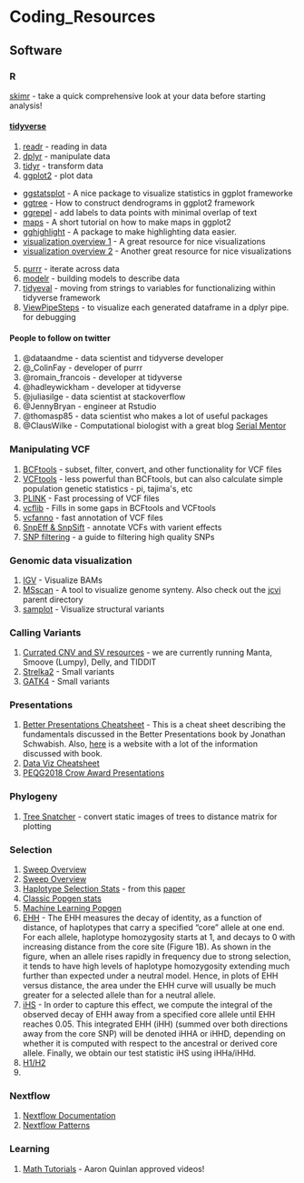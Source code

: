 # Coding_Resources

## Software 

### R

[skimr](https://github.com/ropensci/skimr) - take a quick comprehensive look at your data before starting analysis!

#### [tidyverse](https://www.tidyverse.org/)
1. [readr](http://r4ds.had.co.nz/data-import.html) - reading in data
2. [dplyr](http://r4ds.had.co.nz/transform.html) - manipulate data
3. [tidyr](http://r4ds.had.co.nz/tidy-data.html) - transform data
4. [ggplot2](http://r4ds.had.co.nz/data-visualisation.html) - plot data
  * [ggstatsplot](https://github.com/IndrajeetPatil/ggstatsplot/blob/master/README.md) - A nice package to visualize statistics in ggplot frameworke
  * [ggtree](https://bioconductor.org/packages/devel/bioc/vignettes/ggtree/inst/doc/treeVisualization.html) - How to construct dendrograms in ggplot2 framework
  * [ggrepel](https://cran.r-project.org/web/packages/ggrepel/vignettes/ggrepel.html) - add labels to data points with minimal overlap of text
  * [maps](https://microbeecology.wordpress.com/2018/07/25/making-maps-with-ggplot2-and-sf/) - A short tutorial on how to make maps in ggplot2
  * [gghighlight](https://www.littlemissdata.com/blog/highlight) - A package to make highlighting data easier.
  * [visualization overview 1](https://www.data-to-viz.com/index.html#portfolioanchor) - A great resource for nice visualizations
  * [visualization overview 2](https://serialmentor.com/dataviz/) - Another great resource for nice visualizations
5. [purrr](http://r4ds.had.co.nz/iteration.html) - iterate across data
6. [modelr](http://r4ds.had.co.nz/model-basics.html) - building models to describe data
7. [tidyeval](https://edwinth.github.io/blog/dplyr-recipes/) - moving from strings to variables for functionalizing within tidyverse framework
8. [ViewPipeSteps](https://github.com/daranzolin/ViewPipeSteps) - to visualize each generated dataframe in a dplyr pipe. for debugging

#### People to follow on twitter
1. @dataandme - data scientist and tidyverse developer
2. @_ColinFay - developer of purrr
3. @romain_francois - developer at tidyverse
4. @hadleywickham - developer at tidyverse
5. @juliasilge - data scientist at stackoverflow
6. @JennyBryan - engineer at Rstudio
7. @thomasp85 - data scientist who makes a lot of useful packages
8. @ClausWilke - Computational biologist with a great blog [Serial Mentor](serialmentor.com)

### Manipulating VCF

1. [BCFtools](https://samtools.github.io/bcftools/bcftools.html) - subset, filter, convert, and other functionality for VCF files
2. [VCFtools](https://vcftools.github.io/man_latest.html) - less powerful than BCFtools, but can also calculate simple population genetic statistics - pi, tajima's, etc
3. [PLINK](https://www.cog-genomics.org/plink2) - Fast processing of VCF files
4. [vcflib](https://github.com/vcflib/vcflib) - Fills in some gaps in BCFtools and VCFtools
5. [vcfanno](https://github.com/brentp/vcfanno) - fast annotation of VCF files
6. [SnpEff & SnpSift](http://snpeff.sourceforge.net/) - annotate VCFs with varient effects
7. [SNP filtering](http://ddocent.com/filtering/) - a guide to filtering high quality SNPs

### Genomic data visualization

1. [IGV](https://software.broadinstitute.org/software/igv/) - Visualize BAMs
2. [MSscan](https://github.com/tanghaibao/jcvi/wiki/MCscan-(Python-version)) - A tool to visualize genome synteny. Also check out the [jcvi](https://github.com/tanghaibao/jcvi) parent directory
3. [samplot](https://github.com/ryanlayer/samplot) - Visualize structural variants

### Calling Variants

1. [Currated CNV and SV resources](https://github.com/geocarvalho/sv-cnv-studies) - we are currently running Manta, Smoove (Lumpy), Delly, and TIDDIT
2. [Strelka2](https://github.com/Illumina/strelka) - Small variants
3. [GATK4](https://github.com/broadinstitute/gatk) - Small variants

### Presentations

1. [Better Presentations Cheatsheet](https://policyviz.com/2018/08/14/better-presentations-cheatsheet/) - This is a cheat sheet describing the fundamentals discussed in the Better Presentations book by Jonathan Schwabish. Also, [here](https://policyviz.com/better-presentations/) is a website with a lot of the information discussed with book.
2. [Data Viz Cheatsheet](https://policyviz.com/2018/08/07/dataviz-cheatsheet/)
3. [PEQG2018 Crow Award Presentations](http://genestogenomes.org/videos-from-peqg18-keynote-and-crow-award-sessions/?category=science-and-publishing)

### Phylogeny

1. [Tree Snatcher](http://www.cibiv.at/software/treesnatcher/) - convert static images of trees to distance matrix for plotting

### Selection

1. [Sweep Overview](http://www.cs.cmu.edu/~sssykim/teaching/f11/slides/Lecture10.pdf)
2. [Sweep Overview](https://math.la.asu.edu/~jtaylor/teaching/Spring2017/BIO545/lectures/scans.pdf)
3. [Haplotype Selection Stats](https://github.com/ngarud/SelectionHapStats) - from this [paper](http://journals.plos.org/plosgenetics/article?id=10.1371/journal.pgen.1005004)
4. [Classic Popgen stats](http://citeseerx.ist.psu.edu/viewdoc/download?doi=10.1.1.210.4017&rep=rep1&type=pdf) 
5. [Machine Learning Popgen](https://www.sciencedirect.com/science/article/pii/S0168952517302251?via%3Dihub)
6. [EHH](https://www.nature.com/articles/nature01140) - The EHH measures the decay of identity, as a function of distance, of haplotypes that carry a specified “core” allele at one end. For each allele, haplotype homozygosity starts at 1, and decays to 0 with increasing distance from the core site (Figure 1B). As shown in the figure, when an allele rises rapidly in frequency due to strong selection, it tends to have high levels of haplotype homozygosity extending much further than expected under a neutral model. Hence, in plots of EHH versus distance, the area under the EHH curve will usually be much greater for a selected allele than for a neutral allele. 
7. [iHS](http://journals.plos.org/plosbiology/article?id=10.1371/journal.pbio.0040072#pbio-0040072-b005) -  In order to capture this effect, we compute the integral of the observed decay of EHH away from a specified core allele until EHH reaches 0.05. This integrated EHH (iHH) (summed over both directions away from the core SNP) will be denoted iHHA or iHHD, depending on whether it is computed with respect to the ancestral or derived core allele. Finally, we obtain our test statistic iHS using iHHa/iHHd. 
8. [H1/H2](http://journals.plos.org/plosgenetics/article?id=10.1371/journal.pgen.1005004)
9. 

### Nextflow

1. [Nextflow Documentation](https://www.nextflow.io/docs/latest/index.html)
2. [Nextflow Patterns](https://github.com/nextflow-io/patterns)

### Learning
1. [Math Tutorials](https://www.youtube.com/channel/UCYO_jab_esuFRV4b17AJtAw/playlists?app=desktop) - Aaron Quinlan approved videos!



